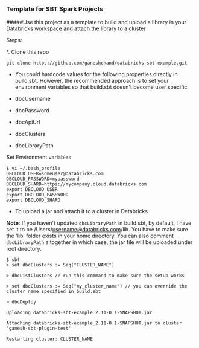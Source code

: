 ### Template for SBT Spark Projects

#####Use this project as a template to build and upload a library in your Databricks workspace and attach the library to a cluster

Steps:

*. Clone this repo

```
git clone https://github.com/ganeshchand/databricks-sbt-example.git
```

* You could hardcode values for the following properties directly in build.sbt. However, the recommended approach is to set your environment variables so that build.sbt doesn't become user specific.

 * dbcUsername
 * dbcPassword
 * dbcApiUrl
 * dbcClusters
 * dbcLibraryPath

 Set Environment variables:

 ```
 $ vi ~/.bash_profile
 DBCLOUD_USER=someuser@databricks.com
 DBCLOUD_PASSWORD=mypassword
 DBCLOUD_SHARD=https://mycompany.cloud.databricks.com
 export DBCLOUD_USER
 export DBCLOUD_PASSWORD
 export DBCLOUD_SHARD
 ```

* To upload a jar and attach it to a cluster in Databricks

**Note**: If you haven't updated `dbcLibraryPath` in build.sbt, by default, I have set it to be /Users/username@databricks.com/lib. You have to make sure the 'lib' folder exists in your home directory. You can also comment `dbcLibraryPath` altogether in which case, the jar file will be uploaded under root directory.

```
$ sbt
> set dbcClusters := Seq("CLUSTER_NAME")

> dbcListClusters // run this command to make sure the setup works

> set dbcClusters := Seq("my_cluster_name") // you can override the cluster name specified in build.sbt

> dbcDeploy
 
Uploading databricks-sbt-example_2.11-0.1-SNAPSHOT.jar

Attaching databricks-sbt-example_2.11-0.1-SNAPSHOT.jar to cluster 'ganesh-sbt-plugin-test'

Restarting cluster: CLUSTER_NAME

```



